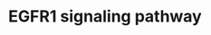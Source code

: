 ---
authors:
- user
- A.Pandey
- MaintBot
- Michiel
- AlexanderPico
- Christine Chichester
- Eweitz
communities: []
description: 'The androgen receptor is a member of the nuclear receptor family of
  ligand activated transcription factors. These receptors bind to steroid hormones,
  thyroid hormone, retinoids and vitamin D among others, dimerize and bind to DNA.
  Its ligands include testosterone, dehydroepiandrosterone and androstenedione. Stimulation
  of the receptor activates the SMAD signaling module.  Source: http://www.netpath.org/pathways?path_id=NetPath_4'
github-authors: []
last-edited: 2021-05-16
ontology tags:
- PW:0000170
organisms:
- Rattus norvegicus
redirect_from:
- /index.php/Pathway:WP5
- /instance/WP5
- /instance/WP5_r116955
revision: '116955'
schema-jsonld:
- '@context': https://schema.org/
  '@id': https://wikipathways.github.io/pathways/WP5.html
  '@type': Dataset
  creator:
    '@type': Organization
    name: WikiPathways
  description: 'The androgen receptor is a member of the nuclear receptor family of
    ligand activated transcription factors. These receptors bind to steroid hormones,
    thyroid hormone, retinoids and vitamin D among others, dimerize and bind to DNA.
    Its ligands include testosterone, dehydroepiandrosterone and androstenedione.
    Stimulation of the receptor activates the SMAD signaling module.  Source: http://www.netpath.org/pathways?path_id=NetPath_4'
  keywords:
  - Bradykinin
  - CMA1
  - Ang 1-5
  - AGTR1
  - CTSG
  - MAS1
  - ACE Inhibitor
  - ATP6AP2
  - Ang 1-7
  - BDKRB1
  - NOS3
  - AGT
  - AGTR2
  - TFs
  - Deoxycorticosterone
  - Ca++
  - KNG1
  - Angiotensin I
  - ACE
  - Angiotensin II
  - Aldosterone
  - CYP11B2
  - Ang 1-9
  - Prostacyclin
  - BDKRB2
  - REN
  - ACE2
  - TGFB1
  - NR3C2
  license: CC0
  name: ''
seo: CreativeWork
title: 'EGFR1 signaling pathway'
wpid: WP5
---